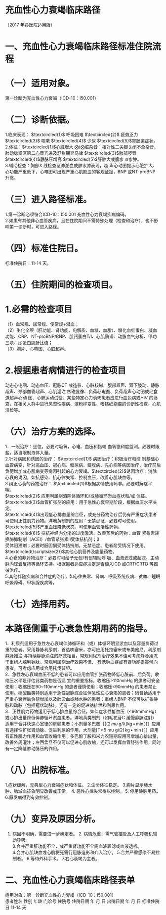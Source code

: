 # 充血性心力衰竭临床路径  
（2017 年县医院适用版）  
# 一、充血性心力衰竭临床路径标准住院流程  
# （一）适用对象。  
第一诊断为充血性心力衰竭（ICD-10：I50.001）  
# （二）诊断依据。  
1.临床表现： $\textcircled{1}$ 呼吸困难  $\textcircled{2}$ 疲劳乏力  $\textcircled{3}$ 咳嗽  $\textcircled{4}$ 少尿  $\textcircled{5}$胃肠道症状。  
2.体征：$\textcircled{1}$心脏增大 $\bigotimes\langle\bigotimes$脏杂音：相对性二尖瓣关闭不全杂音、肺动脉瓣区第二心音亢进及舒张期奔马律 $\textcircled{3}$肺部啰音 $\textcircled{4}$静脉压增高 $\textcircled{5}$肝肿大或腹水 $\circledcirc$水肿。  
3.辅助检查：胸部X 线检查呈肺淤血或肺水肿表现，超 声心动图提示心脏扩大、心功能严重低下，心电图可出现严重心肌缺血的客观证据，BNP 或NT-proBNP 升高。  
# （三）进入路径标准。  
1.第一诊断必须符合ICD-10：I50.001 充血性心力衰竭疾病编码。  
2.如患有其他非心血管疾病，且在住院期间不需特殊处理（检查和治疗），也不影响第一诊断时，可进入路径。  
# （四）标准住院日。  
标准住院日：11-14 天。  
# （五）住院期间的检查项目。  
# 1.必需的检查项目  
（1）血常规、尿常规、便常规$+$潜血；  
（2）生化全项（肝功能、肾功能、电解质、血糖、血脂）、糖化血红蛋白、凝血功能、CRP、NT-proBNP/BNP、肌钙蛋白T/I、心肌酶谱、动脉血气分析、甲功三项、尿蛋白肌酐比值；  
（3）胸片、心电图、心脏超声。  
# 2.根据患者病情进行的检查项目  
动态心电图、动态血压、冠脉CT 或造影、心脏核磁、腹部超声、双下肢动、静脉超声、颈部血管超声、心肌灌注 核磁显像、负荷心电图、负荷超声心动图或经食道超声心动 图、心肺运动试验、某些特定心力衰竭患者应进行血色病或HIV 的筛查，在相关人群中进行风湿性疾病、淀粉样变性、嗜铬细胞瘤的诊断性检查、心肌活检等。  
# （六）治疗方案的选择。  
1．一般治疗：坐位，必要时吸氧，心电、血压和指端 血氧饱和度监测。必要时限盐，适当限制液体入量。  
2.针对病因和诱因的治疗： $\textcircled{1}$ 病因治疗：积极治疗和控 制基础心血管病变，针对高血压、冠心病、糖尿病、瓣膜病、先心病等病因治疗，治疗前后负荷增加或心肌病变等病因引起的心力衰竭。$\textcircled{2}$诱因治疗：消除心衰的诱因，如抗感染、抗心律失常、控制血压，改善心肌缺血等。  
3.纠正心衰的药物治疗：  $\textcircled{1}$根据病情使用吗啡。必要时解痉平喘。  
$\textcircled{2}$ 应用利尿剂消除体循环和/或肺循环淤血症状和/或 体征。  
$\textcircled{3}$血管扩张剂的应用：用于急性心衰早期阶段，根据血压水平决定。  
$\textcircled{4}$出现低心排血量综合征，或充分药物治疗后仍有严重症状患者可使用正性肌力药物。洋地黄制剂的应用：无禁忌证、必要时可使用。  
$\textcircled{5}$严重血压降低状态，可使用血管活性药物。  
$\textcircled{6}$ 拮抗神经内分泌的过度激活、改善预后的药物：血管 紧张素转换酶抑制剂（ACEI）/血管紧张素Ⅱ受体拮抗剂；β  
受体阻滞剂；必要时醛固酮受体拮抗剂。无禁忌症、患者耐受情况下使用。  
$\textcircled{\scriptsize{2}}$其他心肌营养及能量药物。  
4.心衰的非药物治疗：必要时可给予无创/有创辅助呼 吸、血液滤过或超滤、主动脉内球囊反搏等循环支持。根据患者适应症决定是否植入ICD 或CRT/CRTD 等器械治疗。  
5.其他伴随疾病和合并症的治疗，如心律失常、肾病、呼吸系统疾病、贫血、睡眠呼吸障碍、甲状腺疾病等。  
# （七）选择用药。  
#      本路径侧重于心衰急性期用药的指导。  
1．利尿剂适用于急性左心衰竭伴肺循环和（或）体循环明显淤血以及容量负荷过重的患者。采用静脉利尿剂，首选呋塞米，亦可应用托拉塞米或布美他尼。利尿剂静脉推注 与持续静脉滴注的疗效相当。常规利尿剂治疗效果不佳可考虑静脉用冻干重组人脑利钠肽。常规利尿剂治疗效果不佳、 有低钠血症或有肾功能损害倾向患者，可考虑应用或合用托伐普坦。  
2．急性左心衰竭血压不低的患者可以应用血管扩张药物降低心脏前、后负荷。收缩压水平是评估此类药物是否适 宜的重要指标，收缩压>110mmHg 的患者可安全使用；收缩压在90\~110mmHg 的患者谨慎使用；收缩压<90mmHg 的患者禁止使用。硝酸酯类特别适用于急性冠脉综合征伴急性左心衰竭的患者；硝普钠适用于严重心衰伴后负荷增加以及肺淤血或肺水肿的患者；重组人BNP 不仅可以扩张静脉和动脉（包括冠状动脉），还有一定的促进钠排泄和利尿作用。  
3．正性肌力药物适用于低心排血量综合征，如伴症状性低血压（<90mmmHg）或心排出量降低伴肺循环淤血患者。洋地黄类制剂（如毛花苷C 缓慢静脉注射）适用于合并快速心室律的房颤患者；小剂量多巴胺［$\left[\langle2\,mu\mathrm{\;g/\lambda\left(\mathrm{kg}\,\bullet\,\operatorname*{min}\right)}\right]$］应用有选择性扩张肾动脉、促进利尿的作用，大剂量$[\mathrm{\Gamma\!>\!5~mu~g/\mathrm{\Omega}}$$(\,\mathrm{kg}\,\bullet\,\mathrm{min}\,)\,]$］应用有正性肌力作用和血管收缩作用；多巴酚丁胺和米力农短期应用可增加心排出量，改善外周灌注；左西孟旦不仅可以促进心肌收缩，还可以发挥血管舒张作用，同时有一定降低肺动脉压的作用。  
# （八）出院标准。  
1.症状缓解，无典型心力衰竭症状和体征。 2.生命体征稳定。  3.胸片显示肺水肿、肺淤血征象明显改善或正常。   4. 恶性心律失常得以控制。 5. 停用静脉用药。 6.原发病得到有效控制。  
# （九）变异及原因分析。  
1. 病因不明确，需要进一步确定者。 2. 病情危重，需气管插管及人工呼吸机辅助呼吸。  
3.合并严重肝功能不全，或严重肾功能不全需血液超滤或血液透析。  
4.合并心肌缺血或心肌梗死需行冠脉造影和介入治疗。 5.合并严重感染不易控制者。  6.等待外科手术。 7.右心衰竭为主者。  
# 二、充血性心力衰竭临床路径表单  
适用对象：第一诊断充血性心力衰竭（ICD-10：I50.001）  
患者姓名             性别    年龄        门诊号         住院号           住院日期       年  月  日   出院日期      年  月   日  标准住院日  11-14 天  
